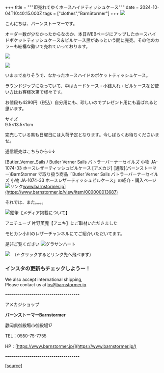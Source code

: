 +++
title = """即売れてゆくホースハイドティッシュケース"""
date = 2024-10-04T10:40:15.000Z
tags = ["clothes","BarnStormer"]
+++
[![](https://stat.ameba.jp/user_images/20231023/16/barnstormer-go/b2/03/p/o0420015015354743273.png)](https://ameblo.jp/barnstormer-go/entry-12825670498.html)

こんにちは、バーンストーマーです。

オーダー数が少なかったからなのか、本日WEBページにアップしたホースハイドポケットティッシュケース＆ピルケース黒があっという間に完売。その他のカラーも結構な勢いで売れていっております。

[![](https://stat.ameba.jp/user_images/20241004/18/barnstormer-go/ca/09/j/o0467070115494023248.jpg)](https://stat.ameba.jp/user_images/20241004/18/barnstormer-go/ca/09/j/o0467070115494023248.jpg)

[![](https://stat.ameba.jp/user_images/20241004/18/barnstormer-go/5b/e1/j/o0466070015494023251.jpg)](https://stat.ameba.jp/user_images/20241004/18/barnstormer-go/5b/e1/j/o0466070015494023251.jpg)

いままでありそうで、なかったホースハイドのポケットティッシュケース。

ラウンドジップになっていて、中はカードケース・小銭入れ・ピルケースなど使い方はお客様次第で様々です。

お値段も4290円（税込）自分用にも、珍しいのでプレゼント用にも喜ばれると思います。

サイズ  
9.5×13.5×1cm

完売している黒も日曜日には入荷予定となります。今しばらくお待ちくださいませ。

通信販売はこちらから↓↓

[Butler\_Verner\_Sails / Butler Verner Sails バトラーバーナーセイルズ 小物 JA-1074-33 ホースレザーティッシュピルケース \[アメカジ\] \[通販\](バーンストーマー)BarnStormer で取り扱う商品「Butler Verner Sails バトラーバーナーセイルズ 小物 JA-1074-33 ホースレザーティッシュピルケース」の紹介・購入ページ![リンク](https://c.stat100.ameba.jp/ameblo/symbols/v3.20.0/svg/gray/editor_link.svg)www.barnstormer.jp](https://www.barnstormer.jp/view/item/000000013687)

それでは、また。。。。

![鉛筆](https://stat100.ameba.jp/blog/ucs/img/char/char3/519.png)【メディア掲載について】

アニチューブ 片野英児【アニキ】にご取材いただきました

モヒカン小川のレザーチャンネルにてご紹介いただいてます。

是非ご覧ください ![グラサンハート](https://stat100.ameba.jp/blog/ucs/img/char/char3/148.png)

[![](https://stat.ameba.jp/user_images/20230412/16/barnstormer-go/6a/23/p/o0108010815269242493.png)](https://www.instagram.com/barnstormer_daily/)　（←クリックするとリンク先へ飛べます）

### インスタの更新もチェックしようー！

We also accept international shipping,  
Please contact us at bs@barnstormer.jp

**\-------------------------------------**

アメカジショップ

**バーンストーマーBarnstormer**

静岡県御殿場市御殿場17

TEL：0550-75-7755

HP：[https://www.barnstormer.jp/](https://www.barnstormer.jp/)

**\-------------------------------------**

[[source]](https://ameblo.jp/barnstormer-go/entry-12870013728.html)
